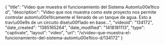 {
    "title": "Video que muestra el funcionamiento del Sistema Autom\u00e1tico d",
    "description": "Video que nos muestra como este proyecto nos permite controlar autom\u00e1ticamente el llenado de un tanque de agua. Esto a trav\u00e9s de un circuito dise\u00f1ado en base...",
    "videoid": "134172",
    "date_created": "1385165264",
    "date_modified": "1418181113",
    "type": "captivate",
    "layout": "video",
    "url": "\/v\/video-que-muestra-el-funcionamiento-del-sistema-autom\u00e1tico-d\/134172"
}